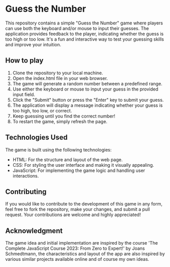 # Guess the Number

This repository contains a simple "Guess the Number" game where players can use both the keyboard and/or mouse to input their guesses. The application provides feedback to the player, indicating whether the guess is too high or too low. It's a fun and interactive way to test your guessing skills and improve your intuition.


## How to play

1. Clone the repository to your local machine.
2. Open the index.html file in your web browser.
3. The game will generate a random number between a predefined range.
4. Use either the keyboard or mouse to input your guess in the provided input field.
5. Click the "Submit" button or press the "Enter" key to submit your guess.
6. The application will display a message indicating whether your guess is too high, too low, or correct.
7. Keep guessing until you find the correct number!
8. To restart the game, simply refresh the page.


## Technologies Used

The game is built using the following technologies:

* HTML: For the structure and layout of the web page.
* CSS: For styling the user interface and making it visually appealing.
* JavaScript: For implementing the game logic and handling user interactions.


## Contributing

If you would like to contribute to the development of this game in any form, feel free to fork the repository, make your changes, and submit a pull request. Your contributions are welcome and highly appreciated!


## Acknowledgment

The game idea and initial implementation are inspired by the course 'The Complete JavaScript Course 2023: From Zero to Expert!' by Joans Schmedtmann, the characteristics and layout of the app are also inspired by various similar projects available online and of course my own ideas.
